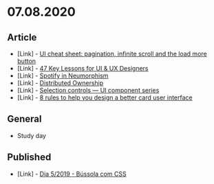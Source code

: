 # 07.08.2020

## Article

- \[Link\] - [UI cheat sheet: pagination, infinite scroll and the load more button](https://uxdesign.cc/ui-cheat-sheet-pagination-infinite-scroll-and-the-load-more-button-e5c452e279a8)
- \[Link\] - [47 Key Lessons for UI & UX Designers](https://uxdesign.cc/47-key-lessons-for-ui-ux-designers-3cb296c1945b)
- \[Link\] - [Spotify in Neumorphism](https://uxdesign.cc/spotify-in-neumorphism-2d1009d7477c)
- \[Link\] - [Distributed Ownership](https://medium.com/tap-to-dismiss/distributed-ownership-8f82352b9cbb)
- \[Link\] - [Selection controls — UI component series](https://uxdesign.cc/selection-controls-ui-component-series-3badc0bdb546)
- \[Link\] - [8 rules to help you design a better card user interface](https://medium.com/nextux/8-rules-to-help-you-design-a-better-card-user-interface-a239257d633d)

## General

- Study day

## Published

- \[Link\] - [Dia 5/2019 - Bússola com CSS](https://nerdcalistenico.com.br/hemersonvianna/artigos/daysofcode/2019/dia-5-bussola-com-css/)
